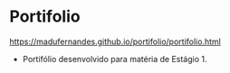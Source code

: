 # Portifolio
https://madufernandes.github.io/portifolio/portifolio.html

- Portifólio desenvolvido para matéria de Estágio 1.

